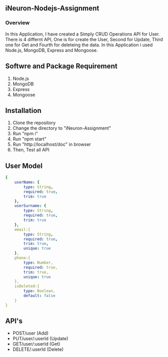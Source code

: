 ## iNeuron-Nodejs-Assignment

### Overview
In this Application, I have created a Simply CRUD Operations API for User. There is 4 differnt API, One is for create the User, Second for Update, Third one for Get and Fourth for deleteing the data. In this Application i used Node.js, MongoDB, Express and Mongoose.

## Softwre and Package Requirement

1. Node.js
2. MongoDB
3. Express
4. Mongoose

## Installation

1. Clone the repository
2. Change the directory to "iNeuron-Assignment"
3. Run "npm i"
4. Run "npm start"
5. Run "http://localhost/doc" in browser
6. Then, Test all API

## User Model

```yaml
{
    userName: {
        type: String,
        required: true,
        trim: true
    },
    userSurname: {
        type: String,
        required: true,
        trim: true
    },
    email:{
        type: String,
        required: true,
        trim: true,
        unique: true
    },
    phone:{
        type: Number,
        required: true,
        trim: true,
        unique: true
    },
    isDeleted:{
        type: Boolean,
        default: false
    }
}
```
## API's

- POST/user (Add)
- PUT/user/:userId (Update)
- GET/user/:userId (Get)
- DELETE/:userId (Delete)
